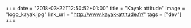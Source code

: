 +++
date = "2018-03-22T12:50:52+01:00"
title = "Kayak attitude"
image = "logo_kayak.jpg"
link_url = "http://www.kayak-attitude.fr/"
tags = ["dev"]
+++

